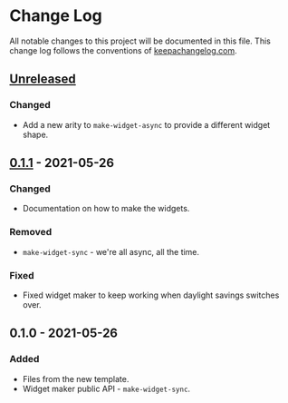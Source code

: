 # Change Log
All notable changes to this project will be documented in this file. This change log follows the conventions of [keepachangelog.com](http://keepachangelog.com/).

## [Unreleased]
### Changed
- Add a new arity to `make-widget-async` to provide a different widget shape.

## [0.1.1] - 2021-05-26
### Changed
- Documentation on how to make the widgets.

### Removed
- `make-widget-sync` - we're all async, all the time.

### Fixed
- Fixed widget maker to keep working when daylight savings switches over.

## 0.1.0 - 2021-05-26
### Added
- Files from the new template.
- Widget maker public API - `make-widget-sync`.

[Unreleased]: https://github.com/your-name/trivial-kafka-async/compare/0.1.1...HEAD
[0.1.1]: https://github.com/your-name/trivial-kafka-async/compare/0.1.0...0.1.1
